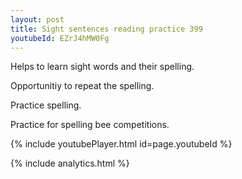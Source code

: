 ```yaml
---
layout: post
title: Sight sentences reading practice 399
youtubeId: EZrJ4hMW0Fg
---
```

 
 
Helps to learn sight words and their spelling.

Opportunitiy to repeat the spelling. 

Practice spelling. 
 
Practice for spelling bee competitions. 
 
{% include youtubePlayer.html id=page.youtubeId %}
 
 
{% include analytics.html %}